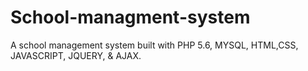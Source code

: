 # School-managment-system
A school management system built with PHP 5.6, MYSQL, HTML,CSS, JAVASCRIPT, JQUERY, &amp; AJAX.

